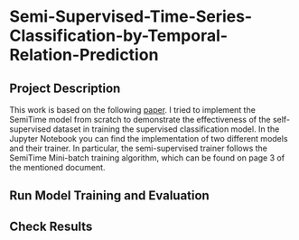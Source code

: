 # Semi-Supervised-Time-Series-Classification-by-Temporal-Relation-Prediction
## Project Description
This work is based on the following [paper](https://haoyfan.github.io/papers/SemiTime_ICASSP2021.pdf). I tried to implement the SemiTime model from scratch to demonstrate the effectiveness of the self-supervised dataset in training the supervised classification model.
In the Jupyter Notebook you can find the implementation of two different models and their trainer. In particular, the semi-supervised trainer follows the SemiTime Mini-batch training algorithm, which can be found on page 3 of the mentioned document.
## Run Model Training and Evaluation
## Check Results
